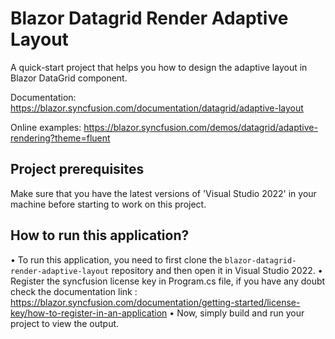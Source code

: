 # Blazor Datagrid Render Adaptive Layout

A quick-start project that helps you how to design the adaptive layout in Blazor DataGrid component. 

Documentation: https://blazor.syncfusion.com/documentation/datagrid/adaptive-layout

Online examples: https://blazor.syncfusion.com/demos/datagrid/adaptive-rendering?theme=fluent

## Project prerequisites
Make sure that you have the latest versions of 'Visual Studio 2022' in your machine before starting to work on this project.

## How to run this application?
• To run this application, you need to first clone the <code>blazor-datagrid-render-adaptive-layout</code> repository and then open it in Visual Studio 2022.
• Register the syncfusion license key in Program.cs file, if you have any doubt check the documentation link : https://blazor.syncfusion.com/documentation/getting-started/license-key/how-to-register-in-an-application
• Now, simply build and run your project to view the output.